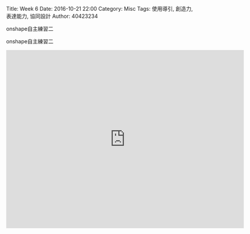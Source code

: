 Title: Week 6
Date: 2016-10-21 22:00
Category: Misc
Tags: 使用導引, 創造力, 表達能力, 協同設計
Author: 40423234


<p>onshape自主練習二<p>


<!-- PELICAN_END_SUMMARY -->


<p>onshape自主練習二<p>


<p><iframe src="https://player.vimeo.com/video/199470221" width="640" height="480" frameborder="0" webkitallowfullscreen mozallowfullscreen allowfullscreen></iframe><p>